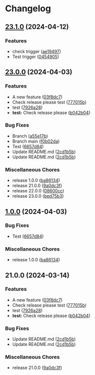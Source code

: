 # Changelog

## [23.1.0](https://github.com/SherDG/GitTest/compare/v23.0.0...v23.1.0) (2024-04-12)


### Features

* check trigger ([ae19497](https://github.com/SherDG/GitTest/commit/ae1949751979b862c36529ce9b9dc071183969ec))
* Test trigger ([0454905](https://github.com/SherDG/GitTest/commit/0454905a0ae3415714e57dd685c958d7445a3d9a))

## [23.0.0](https://github.com/SherDG/GitTest/compare/v1.0.0...v23.0.0) (2024-04-03)


### Features

* A new feature ([03f8dc7](https://github.com/SherDG/GitTest/commit/03f8dc77730f6534249d990fb5827541bf615770))
* Check release please test ([777015b](https://github.com/SherDG/GitTest/commit/777015bf94c7ca5e99d3e6097aa2723eee72f0a9))
* test ([7926a28](https://github.com/SherDG/GitTest/commit/7926a2815603f4a9973d9de31fbd0a8597589eeb))
* **test:** Check release please ([b042b04](https://github.com/SherDG/GitTest/commit/b042b0489b0f515198ff4c675d2a0587a45eb08c))


### Bug Fixes

* Branch ([a55e17b](https://github.com/SherDG/GitTest/commit/a55e17bc33968216a459c10a672c44b9289e00de))
* Branch main ([f0b02da](https://github.com/SherDG/GitTest/commit/f0b02da441c3f4746315c409ec5272a30114a11f))
* Test ([6657d84](https://github.com/SherDG/GitTest/commit/6657d84d6011d91d0556159ae0dd3d34ac2533d0))
* Update README.md ([2cd1b5b](https://github.com/SherDG/GitTest/commit/2cd1b5b8bd2a86e61cac6294c4187eb17fd9edab))
* Update README.md ([2cd1b5b](https://github.com/SherDG/GitTest/commit/2cd1b5b8bd2a86e61cac6294c4187eb17fd9edab))


### Miscellaneous Chores

* release 1.0.0 ([ba86134](https://github.com/SherDG/GitTest/commit/ba86134accb46d4168602841b45aa5a10e682c67))
* release 21.0.0 ([9a0dc3f](https://github.com/SherDG/GitTest/commit/9a0dc3fd834362af4c74d63f7dd85eca8e772c56))
* release 22.0.0 ([08600cc](https://github.com/SherDG/GitTest/commit/08600cc9fd503af18b8e9be7db63075ae19dda09))
* release 23.0.0 ([bed75b3](https://github.com/SherDG/GitTest/commit/bed75b3c706f2598ce1bf30ff375e226473f0b92))

## [1.0.0](https://github.com/SherDG/GitTest/compare/v21.0.0...v1.0.0) (2024-04-03)


### Bug Fixes

* Test ([6657d84](https://github.com/SherDG/GitTest/commit/6657d84d6011d91d0556159ae0dd3d34ac2533d0))


### Miscellaneous Chores

* release 1.0.0 ([ba86134](https://github.com/SherDG/GitTest/commit/ba86134accb46d4168602841b45aa5a10e682c67))

## 21.0.0 (2024-03-14)


### Features

* A new feature ([03f8dc7](https://www.github.com/SherDG/GitTest/commit/03f8dc77730f6534249d990fb5827541bf615770))
* Check release please test ([777015b](https://www.github.com/SherDG/GitTest/commit/777015bf94c7ca5e99d3e6097aa2723eee72f0a9))
* test ([7926a28](https://www.github.com/SherDG/GitTest/commit/7926a2815603f4a9973d9de31fbd0a8597589eeb))
* **test:** Check release please ([b042b04](https://www.github.com/SherDG/GitTest/commit/b042b0489b0f515198ff4c675d2a0587a45eb08c))


### Bug Fixes

* Update README.md ([2cd1b5b](https://www.github.com/SherDG/GitTest/commit/2cd1b5b8bd2a86e61cac6294c4187eb17fd9edab))
* Update README.md ([2cd1b5b](https://www.github.com/SherDG/GitTest/commit/2cd1b5b8bd2a86e61cac6294c4187eb17fd9edab))


### Miscellaneous Chores

* release 21.0.0 ([9a0dc3f](https://www.github.com/SherDG/GitTest/commit/9a0dc3fd834362af4c74d63f7dd85eca8e772c56))
